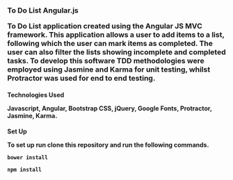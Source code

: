 <h3>To Do List Angular.js

<p> To Do List application created using the Angular JS MVC framework. This application allows a user to add items to a list, following which
the user can mark items as completed. The user can also filter the lists showing incomplete and completed tasks. To develop this
software TDD methodologies were employed using Jasmine and Karma for unit testing, whilst Protractor was used for end to end testing.

<h4> Technologies Used
<p> Javascript, Angular, Bootstrap CSS, jQuery, Google Fonts, Protractor, Jasmine, Karma.

<h4>Set Up
<p>To set up run clone this repository and run the following commands.

```bower install```

```npm install```

